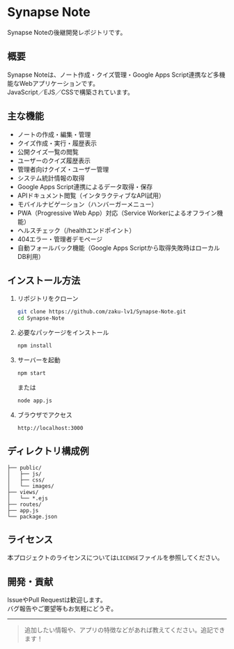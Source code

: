# Synapse Note

Synapse Noteの後継開発レポジトリです。

## 概要
Synapse Noteは、ノート作成・クイズ管理・Google Apps Script連携など多機能なWebアプリケーションです。  
JavaScript／EJS／CSSで構築されています。

## 主な機能

- ノートの作成・編集・管理
- クイズ作成・実行・履歴表示
- 公開クイズ一覧の閲覧
- ユーザーのクイズ履歴表示
- 管理者向けクイズ・ユーザー管理
- システム統計情報の取得
- Google Apps Script連携によるデータ取得・保存
- APIドキュメント閲覧（インタラクティブなAPI試用）
- モバイルナビゲーション（ハンバーガーメニュー）
- PWA（Progressive Web App）対応（Service Workerによるオフライン機能）
- ヘルスチェック（/healthエンドポイント）
- 404エラー・管理者デモページ
- 自動フォールバック機能（Google Apps Scriptから取得失敗時はローカルDB利用）

## インストール方法

1. リポジトリをクローン
    ```bash
    git clone https://github.com/zaku-lv1/Synapse-Note.git
    cd Synapse-Note
    ```

2. 必要なパッケージをインストール
    ```bash
    npm install
    ```

3. サーバーを起動
    ```bash
    npm start
    ```
    または
    ```bash
    node app.js
    ```

4. ブラウザでアクセス  
    ```
    http://localhost:3000
    ```

## ディレクトリ構成例
```
├── public/
│   ├── js/
│   ├── css/
│   └── images/
├── views/
│   └── *.ejs
├── routes/
├── app.js
└── package.json
```

## ライセンス
本プロジェクトのライセンスについては`LICENSE`ファイルを参照してください。

## 開発・貢献
IssueやPull Requestは歓迎します。  
バグ報告やご要望等もお気軽にどうぞ。

---

> 追加したい情報や、アプリの特徴などがあれば教えてください。追記できます！
